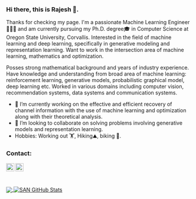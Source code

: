 ### Hi there, this is Rajesh 👋.
Thanks for checking my page. I'm a passionate Machine Learning Engineer 👨🏻‍💻 and am currently pursuing my Ph.D. degree🎓 in Computer Science at Oregon State University, Corvallis.
Interested in the field of machine learning and deep learning, specifically in generative modeling and representation learning. Want to work in the intersection area of machine learning, mathematics and optimization.

Posses strong mathematical background and years of industry experience. Have knowledge and understanding from broad area of machine learning: reinforcement learning, generative models, probabilistic graphical model, deep learning etc.  Worked in various domains including computer vision, recommendation systems, data systems and communication systems.

- 🔭 I’m currently working on the effective and efficient recovery of channel information with the use of machine learning and optimization along with their theoretical analysis.
- 👯 I’m looking to collaborate on solving problems involving generative models and representation learning.
- Hobbies: Working out 🏋️, Hiking⛰️, biking 🚵.

### Contact:
[<img align="left" alt="rajeshshrestha | LinkedIn" width="22px" src="https://upload.wikimedia.org/wikipedia/commons/thumb/7/7e/Gmail_icon_%282020%29.svg/2880px-Gmail_icon_%282020%29.svg.png" />][gmail]
[<img align="left" alt="rajeshshrestha | LinkedIn" width="22px" src="https://upload.wikimedia.org/wikipedia/commons/thumb/c/c9/Linkedin.svg/1200px-Linkedin.svg.png" />][linkedin]
  
<br />
  
[linkedin]: https://www.linkedin.com/in/rajesh-shrestha-434999152/
[gmail]: rajesh.45npt@gmail.com
<br/>

<a href="https://github.com/rajeshshrestha/rajeshshrestha/">
  <img align="center" src="https://github-readme-stats.vercel.app/api/top-langs/?username=rajeshshrestha&hide=java,html&title_color=000000&text_color=000000" />
</a>


<a href="https://github.com/rajeshshrestha/rajeshshrestha/">
  <img align="center" src="https://github-readme-stats.vercel.app/api?username=rajeshshrestha&show_icons=true&line_height=27&count_private=true&title_color=000000&text_color=000000&icon_color=FAC051" alt="SAN GitHub Stats" />
</a>
